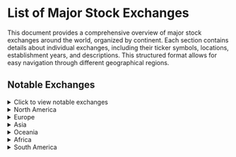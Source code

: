 # List of Major Stock Exchanges

This document provides a comprehensive overview of major stock exchanges around the world, organized by continent. Each section contains details about individual exchanges, including their ticker symbols, locations, establishment years, and descriptions. This structured format allows for easy navigation through different geographical regions.

## Notable Exchanges
<details>
<summary>Click to view notable exchanges</summary>

- **Intercontinental Exchange (ICE)**
  - **Ticker**: ^ICE
  - **Location**: Atlanta, USA
  - **Established**: 2000
  - **Description**: An operator of global exchanges and clearing houses, known for trading in commodities and financial derivatives.

- **CME Group**
  - **Ticker**: ^CME
  - **Location**: Chicago, USA
  - **Established**: 1898
  - **Description**: The world's largest financial derivatives exchange, offering a wide range of futures and options products.

- **Singapore Exchange (SGX)**
  - **Ticker**: ^STI
  - **Location**: Singapore
  - **Established**: 1999
  - **Description**: A key financial hub in Asia, featuring a diverse range of international listings and trading products.

</details>

<details>
<summary>North America</summary>

## New York Stock Exchange (NYSE)
- **Ticker**: ^NYA
- **Location**: New York City, USA
- **Established**: 1817
- **Description**: The largest stock exchange in the world by market capitalization, featuring a wide range of large-cap companies across various sectors.

## NASDAQ Stock Market
- **Ticker**: ^IXIC
- **Location**: New York City, USA
- **Established**: 1971
- **Description**: Known for its high concentration of technology and growth-oriented companies.

## Toronto Stock Exchange (TSX)
- **Ticker**: ^GSPTSE
- **Location**: Toronto, Canada
- **Established**: 1861
- **Description**: The largest stock exchange in Canada, featuring a diverse array of sectors, including mining, energy, and technology.

## Mexican Stock Exchange (BMV)
- **Ticker**: ^MXX
- **Location**: Mexico City, Mexico
- **Established**: 1894
- **Description**: The main stock exchange in Mexico, offering a wide range of financial instruments.

## Chicago Stock Exchange (CHX)
- **Ticker**: ^CHX
- **Location**: Chicago, USA
- **Established**: 1882
- **Description**: A smaller stock exchange focusing on the trading of securities, known for its efficiency and speed.

</details>

<details>
<summary>Europe</summary>

## London Stock Exchange (LSE)
- **Ticker**: ^FTSE
- **Location**: London, United Kingdom
- **Established**: 1801
- **Description**: One of the oldest stock exchanges, featuring a wide range of international companies and known for its significant influence on global finance.

## Deutsche Börse (Frankfurt Stock Exchange)
- **Ticker**: ^DAX
- **Location**: Frankfurt, Germany
- **Established**: 1585
- **Description**: A major European stock exchange, primarily focused on blue-chip stocks and serving as a barometer for the German economy.

## Euronext
- **Ticker**: ^Euronext
- **Location**: Multiple countries in Western Europe (Amsterdam, Brussels, Lisbon)
- **Established**: 2000
- **Description**: A pan-European stock exchange representing several countries, facilitating cross-border trading.

## SIX Swiss Exchange
- **Ticker**: ^SSMI
- **Location**: Zurich, Switzerland
- **Established**: 1850
- **Description**: Known for trading Swiss blue-chip stocks, offering a wide variety of investment products.

## Borsa Italiana
- **Ticker**: ^FTSE MIB
- **Location**: Milan, Italy
- **Established**: 1808
- **Description**: The main stock exchange in Italy, featuring a wide array of domestic and international listings.

</details>

<details>
<summary>Asia</summary>

## Tokyo Stock Exchange (TSE)
- **Ticker**: ^N225
- **Location**: Tokyo, Japan
- **Established**: 1878
- **Description**: The largest stock exchange in Japan, hosting many prominent companies and known for its efficiency and transparency.

## Shanghai Stock Exchange (SSE)
- **Ticker**: ^SSE
- **Location**: Shanghai, China
- **Established**: 1990
- **Description**: One of the largest stock exchanges in Asia, focusing primarily on companies from mainland China, with a growing international presence.

## Hong Kong Stock Exchange (HKEX)
- **Ticker**: ^HSI
- **Location**: Hong Kong
- **Established**: 1891
- **Description**: A major financial hub in Asia, known for its international reach and diverse investment opportunities.

## National Stock Exchange of India (NSE)
- **Ticker**: ^NSEI
- **Location**: Mumbai, India
- **Established**: 1992
- **Description**: One of the leading stock exchanges in India, known for its electronic trading platform and innovation in financial products.

## Korea Exchange (KRX)
- **Ticker**: ^KOSPI
- **Location**: Busan, South Korea
- **Established**: 1956
- **Description**: The main stock exchange in South Korea, featuring a diverse range of companies.

</details>

<details>
<summary>Oceania</summary>

## Australian Securities Exchange (ASX)
- **Ticker**: ^AXJO
- **Location**: Sydney, Australia
- **Established**: 1987
- **Description**: The primary stock exchange in Australia, featuring diverse sectors such as mining, banking, and technology.

## New Zealand Exchange (NZX)
- **Ticker**: ^NZX
- **Location**: Wellington, New Zealand
- **Established**: 1974
- **Description**: The main stock exchange in New Zealand, providing a platform for local companies and foreign listings.

</details>

<details>
<summary>Africa</summary>

## Johannesburg Stock Exchange (JSE)
- **Ticker**: ^JSE
- **Location**: Johannesburg, South Africa
- **Established**: 1887
- **Description**: The largest stock exchange in Africa, featuring a diverse range of listed companies, including major mining firms.

## Nairobi Securities Exchange (NSE)
- **Ticker**: ^NSE
- **Location**: Nairobi, Kenya
- **Established**: 1954
- **Description**: The leading stock exchange in East Africa, facilitating investment in local companies and promoting capital market growth.

## Egyptian Exchange (EGX)
- **Ticker**: ^EGX30
- **Location**: Cairo, Egypt
- **Established**: 1883
- **Description**: One of the oldest stock exchanges in Africa, providing a platform for trading in a variety of securities.

## Casablanca Stock Exchange (CSE)
- **Ticker**: ^MASI
- **Location**: Casablanca, Morocco
- **Established**: 1929
- **Description**: The primary stock exchange in Morocco, known for its diverse range of listed companies.

</details>

<details>
<summary>South America</summary>

## B3 (Brazil Stock Exchange)
- **Ticker**: ^BOVESPA
- **Location**: São Paulo, Brazil
- **Established**: 1890
- **Description**: The main stock exchange in Brazil, featuring a wide range of companies in various sectors, including finance and commodities.

## Buenos Aires Stock Exchange (BCBA)
- **Ticker**: ^BYMA
- **Location**: Buenos Aires, Argentina
- **Established**: 1854
- **Description**: The primary stock exchange in Argentina, providing a platform for trading stocks, bonds, and other securities.

## Santiago Stock Exchange (BCS)
- **Ticker**: ^IPSA
- **Location**: Santiago, Chile
- **Established**: 1893
- **Description**: The main stock exchange in Chile, known for trading in a variety of sectors, including mining and banking.

## Lima Stock Exchange (BVL)
- **Ticker**: ^S&P/BVL
- **Location**: Lima, Peru
- **Established**: 1860
- **Description**: The main stock exchange in Peru, featuring a wide range of local and international companies.

</details>

